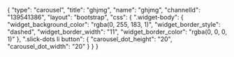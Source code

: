 {
    "type": "carousel",
    "title": "ghjmg",
    "name": "ghjmg",
    "channelId": "139541386",
    "layout": "bootstrap",
    "css": {
        ".widget-body": {
            "widget_background_color": "rgba(0, 255, 183, 1)",
            "widget_border_style": "dashed",
            "widget_border_width": "11",
            "widget_border_color": "rgba(0, 0, 0, 1)"
        },
        ".slick-dots li button": {
            "carousel_dot_height": "20",
            "carousel_dot_width": "20"
        }
    }
}